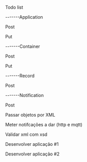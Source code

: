 Todo list

-------Application

  Post
  
  Put
  
-------Container

  Post
  
  Put
  
-------Record

  Post
  
-------Notification

  Post
  




Passar objetos por XML

Meter notifcações a dar (http e mqtt)

Validar xml com xsd


Desenvolver aplicação #1

Desenvolver aplicação #2
